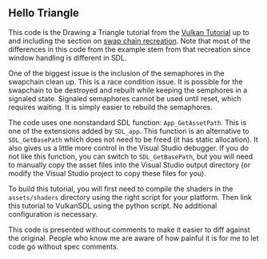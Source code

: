 Hello Triangle
--------

This code is the Drawing a Triangle tutorial from the 
[Vulkan Tutorial](https://vulkan-tutorial.com) up to and including the section 
on [swap chain recreation](https://vulkan-tutorial.com/Drawing_a_triangle/Swap_chain_recreation). 
Note that most of the differences in this code from the example stem from that 
recreation since window handling is different in SDL.

One of the biggest issue is the inclusion of the semaphores in the swapchain 
clean up. This is a race condition issue. It is possible for the swapchain
to be destroyed and rebuilt while keeping the semphores in a signaled state.
Signaled semaphores cannot be used until reset, which requires waiting. It 
is simply easier to rebuild the semaphores.

The code uses one nonstandard SDL function: `App_GetAssetPath`. This is one 
of the extensions added by `SDL_app`. This function is an alternative to 
`SDL_GetBasePath` which does not need to be freed (it has static allocation).
It also gives us a little more control in the Visual Studio debugger. If you 
do not like this function, you can switch to `SDL_GetBasePath`, but you will 
need to manually copy the asset files into the Visual Studio output directory
(or modify the Visual Studio project to copy these files for you).

To build this tutorial, you will first need to compile the shaders in the
`assets/shaders` directory using the right script for your platform. Then
link this tutorial to VulkanSDL using the python script. No additional
configuration is necessary.

This code is presented without comments to make it easier to diff against the 
original.  People who know me are aware of how painful it is for me to let code 
go without spec comments.